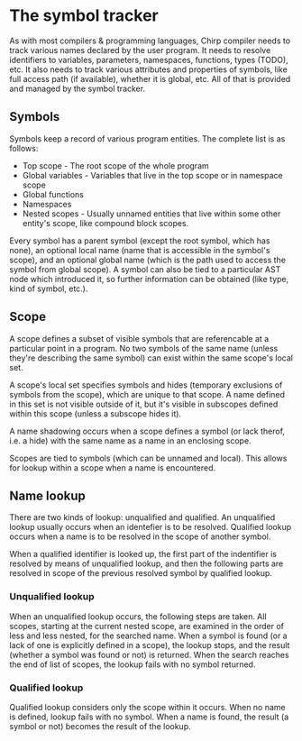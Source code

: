 # The symbol tracker
As with most compilers & programming languages, Chirp compiler needs to track various names declared by the user program.
It needs to resolve identifiers to variables, parameters, namespaces, functions, types (TODO), etc.
It also needs to track various attributes and properties of symbols, like full access path (if available), whether it is global, etc.
All of that is provided and managed by the symbol tracker.

## Symbols
Symbols keep a record of various program entities. The complete list is as follows:
- Top scope - The root scope of the whole program
- Global variables - Variables that live in the top scope or in namespace scope
- Global functions
- Namespaces
- Nested scopes - Usually unnamed entities that live within some other entity's scope, like compound block scopes.

Every symbol has a parent symbol (except the root symbol, which has none), an optional local name (name that is accessible in the symbol's scope), and an optional global name (which is the path used to access the symbol from global scope).
A symbol can also be tied to a particular AST node which introduced it, so further information can be obtained (like type, kind of symbol, etc.).

## Scope
A scope defines a subset of visible symbols that are referencable at a particular point in a program. No two symbols of the same name (unless they're describing the same symbol) can exist within the same scope's local set.

A scope's local set specifies symbols and hides (temporary exclusions of symbols from the scope), which are unique to that scope. A name defined in this set is not visible outside of it, but it's visible in subscopes defined within this scope (unless a subscope hides it).

A name shadowing occurs when a scope defines a symbol (or lack therof, i.e. a hide) with the same name as a name in an enclosing scope.

Scopes are tied to symbols (which can be unnamed and local). This allows for lookup within a scope when a name is encountered.

## Name lookup
There are two kinds of lookup: unqualified and qualified. An unqualified lookup usually occurs when an identefier is to be resolved.
Qualified lookup occurs when a name is to be resolved in the scope of another symbol.

When a qualified identifier is looked up, the first part of the indentifier is resolved by means of unqualified lookup, and then the following parts are resolved in scope of the previous resolved symbol by qualified lookup.

### Unqualified lookup
When an unqualified lookup occurs, the following steps are taken. All scopes, starting at the current nested scope, are examined in the order of less and less nested, for the searched name. When a symbol is found (or a lack of one is explicitly defined in a scope), the lookup stops, and the result (whether a symbol was found or not) is returned. When the search reaches the end of list of scopes, the lookup fails with no symbol returned.

### Qualified lookup
Qualified lookup considers only the scope within it occurs. When no name is defined, lookup fails with no symbol. When a name is found, the result (a symbol or not) becomes the result of the lookup.
